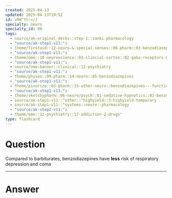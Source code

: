 ```yaml
---
created: 2025-04-13
updated: 2025-04-13T10:52
id: vRW^Yn:</J
specialty: neuro
specialty_id: 98
tags:
  - source/ak-original-decks::step-1::zanki-pharmacology
  - "source/ak-step1-v11:": 
  - theme/firstaid::12-neuro-&-special-senses::06-pharm::03-benzodiazepines
  - "source/ak-step1-v11:": 
  - theme/ome::16-neuroscience::03-clincial-cortex::02-gaba-receptors-&-alcohol
  - "source/ak-step1-v11:": 
  - source/ome-banner::clinical::12-psychiatry
  - "source/ak-step1-v11:": 
  - theme/physeo::09-pharm::14-neuro::05-benzodiazepines
  - "source/ak-step1-v11:": 
  - theme/pixorize::03-pharm::15-other-neuro::benzodiazepines---function
  - "source/ak-step1-v11:": 
  - theme/sketchypharm::06-neuro/psych::01-sedative-hypnotics::01-benzodiazepines,-flumazenil
  - source/ak-step1-v11::^other::^highyield::3-highyield-temporary
  - source/ak-step1-v11::^systems::neuro::pharmacology
  - "source/ak-step2-v11:": 
  - theme/ome::12-psychiatry::17-addiction-2-drugs"
type: flashcard
---
```


# Question
Compared to barbiturates, benzodiazepines have **less** risk of respiratory depression and coma

---

# Answer
